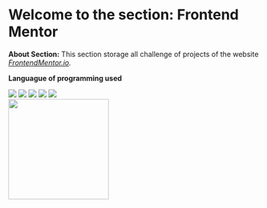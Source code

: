 # Welcome to the section: Frontend Mentor

**About Section:**
This section storage all challenge of projects of the website<i> <a href="https://www.frontendmentor.io">FrontendMentor.io</a>.</i>

**Languague of programming used**
<div>
<img src="https://img.shields.io/badge/html-f06529?style=for-the-badge&logo=html5&logoColor=white">
<img src="https://img.shields.io/badge/css-2965f1?style=for-the-badge&logo=css3&logoColor=white">
<img src="https://img.shields.io/badge/scss-e31b5f?style=for-the-badge&logo=sass&logoColor=white">
<img src="https://img.shields.io/badge/jQuery-01021a?style=for-the-badge&logo=jquery&logoColor=white">
<img src="https://img.shields.io/badge/javascript-F0DB4F?style=for-the-badge&logo=javascript&logoColor=black">
</div>
 
 <img src="https://media.tenor.com/xTHYb1hgDHgAAAAC/excited-parrot.gif" width="200px">
